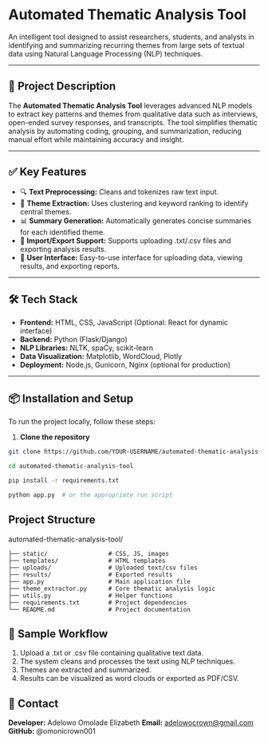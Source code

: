 # Automated Thematic Analysis Tool

An intelligent tool designed to assist researchers, students, and analysts in identifying and summarizing recurring themes from large sets of textual data using Natural Language Processing (NLP) techniques.

---

## 🧠 Project Description

The **Automated Thematic Analysis Tool** leverages advanced NLP models to extract key patterns and themes from qualitative data such as interviews, open-ended survey responses, and transcripts. The tool simplifies thematic analysis by automating coding, grouping, and summarization, reducing manual effort while maintaining accuracy and insight.

---

## ✅ Key Features

- 🔍 **Text Preprocessing:** Cleans and tokenizes raw text input.
- 🧾 **Theme Extraction:** Uses clustering and keyword ranking to identify central themes.
- 📊 **Summary Generation:** Automatically generates concise summaries for each identified theme.
- 📁 **Import/Export Support:** Supports uploading .txt/.csv files and exporting analysis results.
- 👤 **User Interface:** Easy-to-use interface for uploading data, viewing results, and exporting reports.

---

## 🛠️ Tech Stack

- **Frontend:** HTML, CSS, JavaScript (Optional: React for dynamic interface)
- **Backend:** Python (Flask/Django)
- **NLP Libraries:** NLTK, spaCy, scikit-learn
- **Data Visualization:** Matplotlib, WordCloud, Plotly
- **Deployment:** Node.js, Gunicorn, Nginx (optional for production)

---

## 📦 Installation and Setup

To run the project locally, follow these steps:

1. **Clone the repository**

```bash
git clone https://github.com/YOUR-USERNAME/automated-thematic-analysis-tool.git
```
```bash
cd automated-thematic-analysis-tool
```
```bash
pip install -r requirements.txt
```
```bash
python app.py  # or the appropriate run script
```

## Project Structure
automated-thematic-analysis-tool/
```
├── static/                 # CSS, JS, images
├── templates/              # HTML templates
├── uploads/                # Uploaded text/csv files
├── results/                # Exported results
├── app.py                  # Main application file
├── theme_extractor.py      # Core thematic analysis logic
├── utils.py                # Helper functions
├── requirements.txt        # Project dependencies
└── README.md               # Project documentation
```

## 🧪 Sample Workflow
1. Upload a .txt or .csv file containing qualitative text data.
2. The system cleans and processes the text using NLP techniques.
3. Themes are extracted and summarized.
4. Results can be visualized as word clouds or exported as PDF/CSV.

## 📧 Contact
**Developer:** Adelowo Omolade Elizabeth
**Email:** adelowocrown@gmail.com
**GitHub:** @omonicrown001
